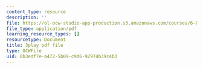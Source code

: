 ```yaml
---
content_type: resource
description: ''
file: https://ol-ocw-studio-app-production.s3.amazonaws.com/courses/6-832-underactuated-robotics-spring-2009/0b3edf7ea4725b09c9d692974b39c4b3_Z8oMbOj9IWM.pdf
file_type: application/pdf
learning_resource_types: []
resourcetype: Document
title: 3play pdf file
type: OCWFile
uid: 0b3edf7e-a472-5b09-c9d6-92974b39c4b3
---
```

